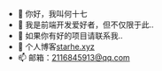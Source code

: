 - 👋 你好，我叫何十七
- 👀 我是前端开发爱好者，但不仅限于此..
- 🌱 如果你有好的项目请联系我..
- 💞️ 个人博客<a href="www.starhe.xyz">starhe.xyz</a>
- 📫 邮箱：2116845913@qq.com

<!---
hzx17/hzx17 is a ✨ special ✨ repository because its `README.md` (this file) appears on your GitHub profile.
You can click the Preview link to take a look at your changes.
--->
